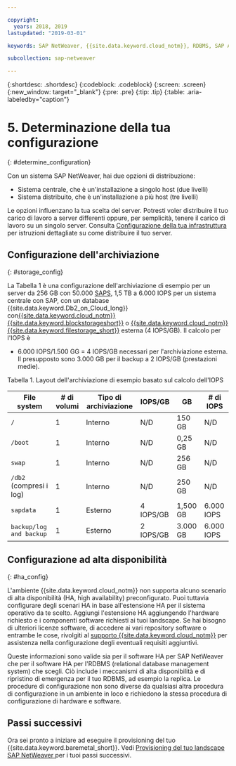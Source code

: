 ```yaml
---

copyright:
  years: 2018, 2019
lastupdated: "2019-03-01"

keywords: SAP NetWeaver, {{site.data.keyword.cloud_notm}}, RDBMS, SAP Application Performance Standards, SAPS, SAP Certified, database

subcollection: sap-netweaver

---
```


{:shortdesc: .shortdesc}
{:codeblock: .codeblock}
{:screen: .screen}
{:new_window: target="_blank"}
{:pre: .pre}
{:tip: .tip}
{:table: .aria-labeledby="caption"}


# 5. Determinazione della tua configurazione
{: #determine_configuration}

Con un sistema SAP NetWeaver, hai due opzioni di distribuzione:
  * Sistema centrale, che è un'installazione a singolo host (due livelli)
  * Sistema distribuito, che è un'installazione a più host (tre livelli)

Le opzioni influenzano la tua scelta del server. Potresti voler distribuire il tuo carico di lavoro a server differenti oppure, per semplicità, tenere il carico di lavoro su un singolo server. Consulta [Configurazione della tua infrastruttura](/docs/infrastructure/sap-netweaver?topic=sap-netweaver-set_up_infrastructure#set_up_infrastructure) per istruzioni dettagliate su come distribuire il tuo server.

## Configurazione dell'archiviazione
{: #storage_config}

La Tabella 1 è una configurazione dell'archiviazione di esempio per un server da 256 GB con 50.000 [SAPS](/docs/infrastructure/sap-netweaver?topic=sap-netweaver-size_the_server#size_the_server), 1,5 TB a 6.000 IOPS per un sistema centrale con SAP, con un database {{site.data.keyword.Db2_on_Cloud_long}} con[{{site.data.keyword.cloud_notm}} {{site.data.keyword.blockstorageshort}}](/docs/infrastructure/BlockStorage?topic=BlockStorage-GettingStarted#GettingStarted) o [{{site.data.keyword.cloud_notm}} {{site.data.keyword.filestorage_short}}](/docs/infrastructure/FileStorage?topic=FileStorage-GettingStarted#GettingStarted) esterna (4 IOPS/GB). Il calcolo per l'IOPS è

  * 6.000 IOPS/1.500 GG = 4 IOPS/GB necessari per l'archiviazione esterna. Il presupposto sono 3.000 GB per il backup a 2 IOPS/GB (prestazioni medie).

Tabella 1. Layout dell'archiviazione di esempio basato sul calcolo dell'IOPS

| File system | # di volumi | Tipo di archiviazione | IOPS/GB | GB | # di IOPS |
| --- | --- | --- | --- | --- | --- |
| `/` | 1 | Interno | N/D | 150 GB | N/D |
| `/boot` | 1 | Interno | N/D | 0,25 GB | N/D |
| `swap` | 1 | Interno | N/D | 256 GB | N/D |
| `/db2` (compresi i log) | 1 | Interno | N/D | 250 GB | N/D |
| `sapdata` | 1 | Esterno | 4 IOPS/GB | 1,500 GB | 6.000 IOPS |
| `backup/log and backup` | 1 | Esterno | 2 IOPS/GB | 3.000 GB | 6.000 IOPS |

## Configurazione ad alta disponibilità
{: #ha_config}

L'ambiente {{site.data.keyword.cloud_notm}} non supporta alcuno scenario di alta disponibilità (HA, high availability) preconfigurato. Puoi tuttavia configurare degli scenari HA in base all'estensione HA per il sistema operativo da te scelto. Aggiungi l'estensione HA aggiungendo l'hardware richiesto e i componenti software richiesti ai tuoi landscape. Se hai bisogno di ulteriori licenze software, di accedere ai vari repository software o entrambe le cose, rivolgiti al [supporto {{site.data.keyword.cloud_notm}}](/docs/get-support?topic=get-support-getting-customer-support#getting-customer-support) per assistenza nella configurazione degli eventuali requisiti aggiuntivi.

Queste informazioni sono valide sia per il software HA per SAP NetWeaver che per il software HA per l'RDBMS (relational database management system) che scegli. Ciò include i meccanismi di alta disponibilità e di ripristino di emergenza per il tuo RDBMS, ad esempio la replica. Le procedure di configurazione non sono diverse da qualsiasi altra procedura di configurazione in un ambiente in loco e richiedono la stessa procedura di configurazione di hardware e software.

## Passi successivi

Ora sei pronto a iniziare ad eseguire il provisioning del tuo {{site.data.keyword.baremetal_short}}. Vedi [Provisioning del tuo landscape SAP NetWeaver
](/docs/infrastructure/sap-netweaver?topic=sap-netweaver-provision_environment#provision_environment) per i tuoi passi successivi.

